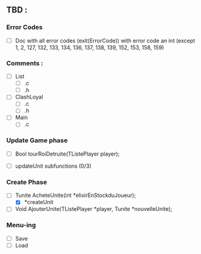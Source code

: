 ## TBD :

### Error Codes
 - [ ] Doc with all error codes (exit(ErrorCode)) with error code an int (except 1, 2, 127, 132, 133, 134, 136, 137, 138, 139, 152, 153, 158, 159)

### Comments : 
 - [ ] List
   - [ ] .c
   - [ ] .h
 - [ ] ClashLoyal
   - [ ] .c
   - [ ] .h
 - [ ] Main
   - [ ] .c

### Update Game phase
 - [ ] Bool tourRoiDetruite(TListePlayer player);
 - [ ] updateUnit subfunctions (0/3)


### Create Phase
 - [ ] Tunite AcheteUnite(int *elixirEnStockduJoueur);
   - [X] *createUnit
 - [ ] Void AjouterUnite(TListePlayer *player, Tunite *nouvelleUnite);

### Menu-ing
 - [ ] Save
 - [ ] Load
